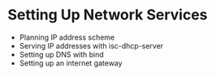 # Setting Up Network Services

- Planning IP address scheme
- Serving IP addresses with isc-dhcp-server
- Setting up DNS with bind
- Setting up an internet gateway
